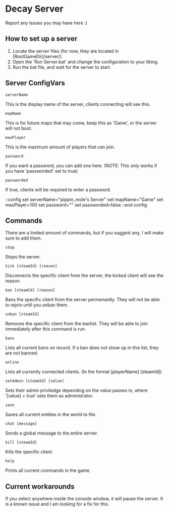 # Decay Server
Report any issues you may have here :)

## How to set up a server
1. Locate the server files (for now, they are located in [RootGameDir]/server/).
2. Open the 'Run Server.bat' and change the configuration to your liking.
3. Run the bat file, and wait for the server to start.

## Server ConfigVars
```
serverName
```
This is the display name of the server, clients connecting will see this.
```
mapName
```
This is for future maps that may come, keep this as 'Game', or the server will not boot.
```
maxPlayer
```
This is the maximum amount of players that can join.
```
password
```
If you want a password, you can add one here. (NOTE: This only works if you have 'passworded' set to true)
```
passworded
```
If true, clients will be required to enter a password.


::config
set serverName="pippin_mole's Server"
set mapName="Game"
set maxPlayer=100
set password=""
set passworded=false
::end config

## Commands
There are a limited amount of commands, but if you suggest any, I will make sure to add them.

```
stop
```
Stops the server.

```
kick [steamId] [reason]
```
Disconnects the specific client from the server, the kicked client will see the reason.

```
ban [steamId] [reason]
```
Bans the specific client from the server permenantly. They will not be able to rejoin until you unban them.

```
unban [steamId]
```
Removes the specific client from the banlist. They will be able to join immediately after this command is run.

```
bans
```
Lists all current bans on record. If a ban does not show up in this list, they are not banned.

```
online
```
Lists all currently connected clients. (In the format [playerName] [steamId])

```
setAdmin [steamId] [value]
```
Sets their admin priviledge depending on the value passes in, where '[value] = true' sets them as administrator.

```
save
```
Saves all current entities in the world to file.

```
chat [message]
```
Sends a global message to the entire server.

```
kill [steamId]
```
Kills the specific client.

```
help
```
Prints all current commands in the game.

## Current workarounds
If you select anywhere inside the console window, it will pause the server. It is a known issue and I am looking for a fix for this.
